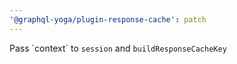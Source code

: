 ```yaml
---
'@graphql-yoga/plugin-response-cache': patch
---
```


Pass \`context\` to `session` and `buildResponseCacheKey`
